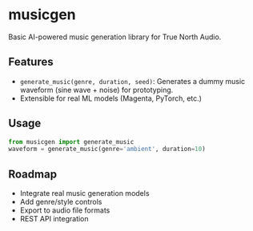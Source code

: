 # musicgen

Basic AI-powered music generation library for True North Audio.

## Features
- `generate_music(genre, duration, seed)`: Generates a dummy music waveform (sine wave + noise) for prototyping.
- Extensible for real ML models (Magenta, PyTorch, etc.)

## Usage
```python
from musicgen import generate_music
waveform = generate_music(genre='ambient', duration=10)
```

## Roadmap
- Integrate real music generation models
- Add genre/style controls
- Export to audio file formats
- REST API integration
